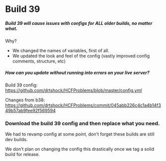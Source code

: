 # Build 39

##### Build 39 will cause issues with configs for ALL older builds, no matter what.

Why?
- We changed the names of variables, first of all.
- We updated the look and feel of the config (vastly improved config comments, structure, etc)

##### How can you update without running into errors on your live server?

Build 39 config: https://github.com/drtshock/HCFProblems/blob/master/config.yml

Changes from b38: https://github.com/drtshock/HCFProblems/commit/045abb226c4c1a4b14f349b57ab9fee92f569594

### Download the build 39 config and then replace what you need.

We had to revamp config at some point, don't forget these builds are still dev builds.

We don't plan on changing the config this drastically once we tag a solid build for release.

